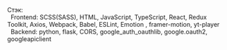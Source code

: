 Стэк: <br>
&nbsp;  Frontend: SCSS(SASS), HTML, JavaScript, TypeScript, React, Redux Toolkit, Axios, Webpack, Babel,  ESLint, Emotion , framer-motion, yt-player<br>
&nbsp;  Backend: python, flask, CORS, google_auth_oauthlib, google.oauth2, googleapiclient
